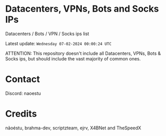 # Datacenters, VPNs, Bots and Socks IPs
 
Datacenters / Bots / VPN / Socks ips list

Latest update: `Wednesday 07-02-2024 00:00:24 UTC` 

ATTENTION: This repository doesn't include all Datacenters, VPNs, Bots & Socks ips, 
but should include the vast majority of common ones.

# Contact
Discord: naoestu

# Credits
nãoéstu, brahma-dev, scriptzteam, ejrv, X4BNet and TheSpeedX

